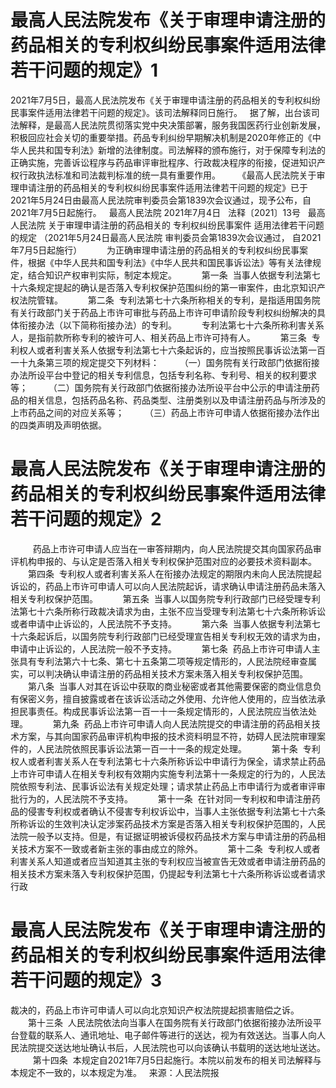 # 最高人民法院发布《关于审理申请注册的药品相关的专利权纠纷民事案件适用法律若干问题的规定》1

2021年7月5日，最高人民法院发布《关于审理申请注册的药品相关的专利权纠纷民事案件适用法律若干问题的规定》。该司法解释同日施行。
 
据了解，出台该司法解释，是最高人民法院贯彻落实党中央决策部署，服务我国医药行业创新发展，积极回应社会关切的重要举措。药品专利纠纷早期解决机制是2020年修正的《中华人民共和国专利法》新增的法律制度。司法解释的颁布施行，对于保障专利法的正确实施，完善诉讼程序与药品审评审批程序、行政裁决程序的衔接，促进知识产权行政执法标准和司法裁判标准的统一具有重要作用。
 
    《最高人民法院关于审理申请注册的药品相关的专利权纠纷民事案件适用法律若干问题的规定》已于2021年5月24日由最高人民法院审判委员会第1839次会议通过，现予公布，自2021年7月5日起施行。
 
最高人民法院
2021年7月4日
 
法释〔2021〕13号
 
最高人民法院
关于审理申请注册的药品相关的
专利权纠纷民事案件
适用法律若干问题的规定
（2021年5月24日最高人民法院
审判委员会第1839次会议通过，
自2021年7月5日起施行）
 
　　为正确审理申请注册的药品相关的专利权纠纷民事案件，根据《中华人民共和国专利法》《中华人民共和国民事诉讼法》等有关法律规定，结合知识产权审判实际，制定本规定。
 
　　第一条  当事人依据专利法第七十六条规定提起的确认是否落入专利权保护范围纠纷的第一审案件，由北京知识产权法院管辖。
 
　　第二条  专利法第七十六条所称相关的专利，是指适用国务院有关行政部门关于药品上市许可审批与药品上市许可申请阶段专利权纠纷解决的具体衔接办法（以下简称衔接办法）的专利。
 
　　专利法第七十六条所称利害关系人，是指前款所称专利的被许可人、相关药品上市许可持有人。
 
　　第三条  专利权人或者利害关系人依据专利法第七十六条起诉的，应当按照民事诉讼法第一百一十九条第三项的规定提交下列材料：
 
　　（一）国务院有关行政部门依据衔接办法所设平台中登记的相关专利信息，包括专利名称、专利号、相关的权利要求等；
 
　　（二）国务院有关行政部门依据衔接办法所设平台中公示的申请注册药品的相关信息，包括药品名称、药品类型、注册类别以及申请注册药品与所涉及的上市药品之间的对应关系等；
 
　　（三）药品上市许可申请人依据衔接办法作出的四类声明及声明依据。

# 最高人民法院发布《关于审理申请注册的药品相关的专利权纠纷民事案件适用法律若干问题的规定》2


 
　　药品上市许可申请人应当在一审答辩期内，向人民法院提交其向国家药品审评机构申报的、与认定是否落入相关专利权保护范围对应的必要技术资料副本。
 
　　第四条  专利权人或者利害关系人在衔接办法规定的期限内未向人民法院提起诉讼的，药品上市许可申请人可以向人民法院起诉，请求确认申请注册药品未落入相关专利权保护范围。
 
　　第五条  当事人以国务院专利行政部门已经受理专利法第七十六条所称行政裁决请求为由，主张不应当受理专利法第七十六条所称诉讼或者申请中止诉讼的，人民法院不予支持。
 
　　第六条  当事人依据专利法第七十六条起诉后，以国务院专利行政部门已经受理宣告相关专利权无效的请求为由，申请中止诉讼的，人民法院一般不予支持。
 
　　第七条  药品上市许可申请人主张具有专利法第六十七条、第七十五条第二项等规定情形的，人民法院经审查属实，可以判决确认申请注册的药品相关技术方案未落入相关专利权保护范围。
 
　　第八条  当事人对其在诉讼中获取的商业秘密或者其他需要保密的商业信息负有保密义务，擅自披露或者在该诉讼活动之外使用、允许他人使用的，应当依法承担民事责任。构成民事诉讼法第一百一十一条规定情形的，人民法院应当依法处理。
 
　　第九条  药品上市许可申请人向人民法院提交的申请注册的药品相关技术方案，与其向国家药品审评机构申报的技术资料明显不符，妨碍人民法院审理案件的，人民法院依照民事诉讼法第一百一十一条的规定处理。
 
　　第十条  专利权人或者利害关系人在专利法第七十六条所称诉讼中申请行为保全，请求禁止药品上市许可申请人在相关专利权有效期内实施专利法第十一条规定的行为的，人民法院依照专利法、民事诉讼法有关规定处理；请求禁止药品上市申请行为或者审评审批行为的，人民法院不予支持。
 
　　第十一条  在针对同一专利权和申请注册药品的侵害专利权或者确认不侵害专利权诉讼中，当事人主张依据专利法第七十六条所称诉讼的生效判决认定涉案药品技术方案是否落入相关专利权保护范围的，人民法院一般予以支持。但是，有证据证明被诉侵权药品技术方案与申请注册的药品相关技术方案不一致或者新主张的事由成立的除外。
 
　　第十二条  专利权人或者利害关系人知道或者应当知道其主张的专利权应当被宣告无效或者申请注册药品的相关技术方案未落入专利权保护范围，仍提起专利法第七十六条所称诉讼或者请求行政

# 最高人民法院发布《关于审理申请注册的药品相关的专利权纠纷民事案件适用法律若干问题的规定》3

裁决的，药品上市许可申请人可以向北京知识产权法院提起损害赔偿之诉。
 
　　第十三条  人民法院依法向当事人在国务院有关行政部门依据衔接办法所设平台登载的联系人、通讯地址、电子邮件等进行的送达，视为有效送达。当事人向人民法院提交送达地址确认书后，人民法院也可以向该确认书载明的送达地址送达。
 
　　第十四条  本规定自2021年7月5日起施行。本院以前发布的相关司法解释与本规定不一致的，以本规定为准。
 
来源：人民法院报



